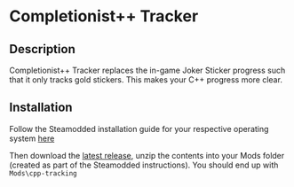 # Completionist++ Tracker

## Description

Completionist++ Tracker replaces the in-game Joker Sticker progress such that it only tracks gold stickers. This makes your C++ progress more clear.

## Installation

Follow the Steamodded installation guide for your respective operating system [here](https://github.com/Steamodded/smods/wiki)

Then download the [latest release](https://github.com/AndyWilliams682/cpp-tracking/releases/latest), unzip the contents into your Mods folder (created as part of the Steamodded instructions). You should end up with `Mods\cpp-tracking`
